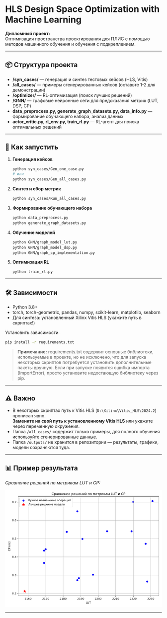 # HLS Design Space Optimization with Machine Learning

**Дипломный проект:**  
Оптимизация пространства проектирования для ПЛИС с помощью методов машинного обучения и обучения с подкреплением.

---

## 📦 Структура проекта

- **/syn_cases/** — генерация и синтез тестовых кейсов (HLS, Vitis)
- **/all_cases/** — примеры сгенерированных кейсов (оставьте 1-2 для демонстрации)
- **/optimizer/** — RL-оптимизация (поиск лучших решений)
- **/GNN/** — графовые нейронные сети для предсказания метрик (LUT, DSP, CP)
- **data_preprocess.py, generate_graph_datasets.py, data_info.py** — формирование обучающего набора, анализ данных
- **actor_critic.py, rl_env.py, train_rl.py** — RL-агент для поиска оптимальных решений

---

## 🚀 Как запустить

1. **Генерация кейсов**
    ```bash
    python syn_cases/Gen_one_case.py
    # или
    python syn_cases/Gen_all_cases.py
    ```

2. **Синтез и сбор метрик**
    ```bash
    python syn_cases/Run_all_cases.py
    ```

3. **Формирование обучающего набора**
    ```bash
    python data_preprocess.py
    python generate_graph_datasets.py
    ```

4. **Обучение моделей**
    ```bash
    python GNN/graph_model_lut.py
    python GNN/graph_model_dsp.py
    python GNN/graph_cp_implementation.py
    ```

5. **Оптимизация RL**
    ```bash
    python train_rl.py
    ```

---

## 🛠️ Зависимости

- Python 3.8+
- torch, torch-geometric, pandas, numpy, scikit-learn, matplotlib, seaborn
- Для синтеза: установленный Xilinx Vitis HLS (укажите путь в скриптах!)

Установить зависимости:
```bash
pip install -r requirements.txt
```

> **Примечание:**
> requirements.txt содержит основные библиотеки, используемые в проекте, но не исключено, что для запуска некоторых скриптов потребуется установить дополнительные пакеты вручную. Если при запуске появится ошибка импорта (ImportError), просто установите недостающую библиотеку через pip.

---

## ⚠️ Важно

- В некоторых скриптах путь к Vitis HLS (`D:\Xilinx\Vitis_HLS\2024.2`) прописан явно.  
  **Замените на свой путь к установленному Vitis HLS** или укажите через переменную окружения.
- Папка `/all_cases/` содержит только примеры, для полного обучения используйте сгенерированные данные.
- Папка `/outputs/` не хранится в репозитории — результаты, графики, модели сохраняются туда.

---

## 📊 Пример результата

_Сравнение решений по метрикам LUT и CP:_

![Сравнение решений](docs/is_best_plot.png)

---